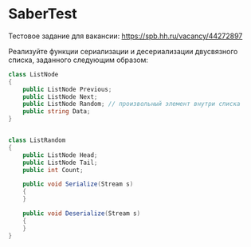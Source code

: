 # SaberTest

Тестовое задание для вакансии: https://spb.hh.ru/vacancy/44272897

Реализуйте функции сериализации и десериализации двусвязного списка, заданного следующим образом:
```C#
class ListNode
{
    public ListNode Previous;
    public ListNode Next;
    public ListNode Random; // произвольный элемент внутри списка
    public string Data;
}


class ListRandom
{
    public ListNode Head;
    public ListNode Tail;
    public int Count;

    public void Serialize(Stream s)
    {
    }

    public void Deserialize(Stream s)
    {
    }
}
```
